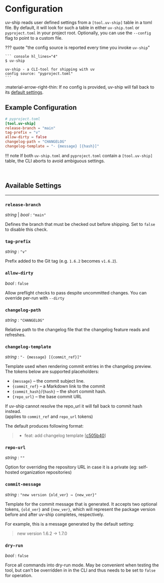 <br>

# Configuration

uv-ship reads user defined settings from a `[tool.uv-ship]` table in a toml file. By default, it will look for such a table in either `uv-ship.toml` or `pyproject.toml` in your project root. Optionally, you can use the `--config` flag to point to a custom file.

??? quote "the config source is reported every time you invoke `uv-ship`"

    ``` console hl_lines="4"
    $ uv-ship

    uv-ship - a CLI-tool for shipping with uv
    config source: "pyproject.toml"
    ```

:material-arrow-right-thin: If no config is provided, uv-ship will fall back to its [default settings](#available-settings).

## Example Configuration
```toml
# pyproject.toml
[tool.uv-ship]
release-branch = "main"
tag-prefix = "v"
allow-dirty = false
changelog-path = "CHANGELOG"
changelog-template = "- {message} [{hash}]"
```

!!! note
    If both `uv-ship.toml` and `pyproject.toml` contain a `[tool.uv-ship]` table, the CLI aborts to avoid ambiguous settings.

<br>

## Available Settings

---

### `release-branch`
_string_ | _bool_  : <span class="acc-2-code">`"main"`</span>

Defines the branch that must be checked out before shipping.
Set to `false` to disable this check.


### `tag-prefix`
_string_  : <span class="acc-2-code">`"v"`</span>

Prefix added to the Git tag (e.g. `1.6.2` becomes `v1.6.2`).


### `allow-dirty`
_bool_  : <span class="acc-2-code">`false`</span>

Allow preflight checks to pass despite uncommitted changes.
You can override per-run with `--dirty`


### `changelog-path`
_string_  : <span class="acc-2-code">`"CHANGELOG"`</span>

Relative path to the changelog file that the changelog feature reads and refreshes.

### `changelog-template`
_string_  : <span class="acc-2-code">`"- {message} [{commit_ref}]"`</span>

Template used when rendering commit entries in the changelog preview.  
The tokens below are supported placeholders:

- `{message}` – the commit subject line.
- `{commit_ref}` – a Markdown link to the commit
- `{commit_hash}`/`{hash}` – the short commit hash.
- `{repo_url}` – the base commit URL 

If uv-ship cannot resolve the repo_url it will fall back to commit hash instead.  
(applies to `commit_ref` and `repo_url` tokens)

The default produces following format:
> - feat: add changelog template [[c505b40](https://github.com/floRaths/uv-ship/commit/c505b40)]

### `repo-url`
_string_  : <span class="acc-2-code">`""`</span>

Option for overriding the repository URL in case it is a private (eg: self-hosted organization repositories)


### `commit-message`
_string_  : <span class="acc-2-code">`"new version {old_ver} → {new_ver}"`</span>

Template for the commit message that is generated. It accepts two optional tokens, `{old_ver}` and `{new_ver}`, which will represent the package version before and after uv-ship completes, respectively.

For example, this is a message generated by the default setting:  
> new version 1.6.2 → 1.7.0


### `dry-run`
_bool_  : <span class="acc-2-code">`false`</span>

Force all commands into dry-run mode. May be convenient when testing the tool, but can't be overridden in in the CLI and thus needs to be set to `false` for operation.
